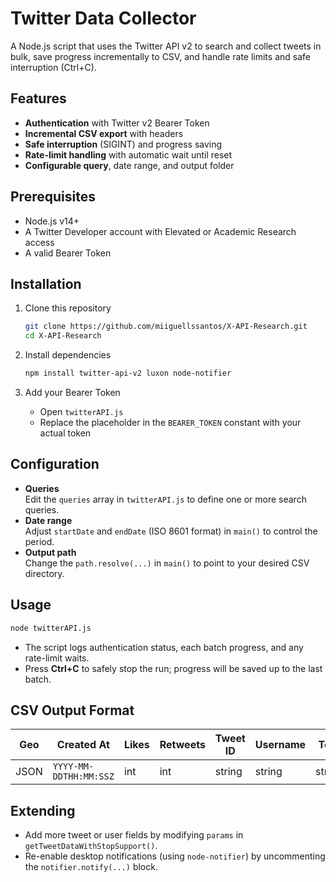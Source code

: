 # Twitter Data Collector

A Node.js script that uses the Twitter API v2 to search and collect tweets in bulk, save progress incrementally to CSV, and handle rate limits and safe interruption (Ctrl+C).

## Features

- **Authentication** with Twitter v2 Bearer Token  
- **Incremental CSV export** with headers  
- **Safe interruption** (SIGINT) and progress saving  
- **Rate-limit handling** with automatic wait until reset  
- **Configurable query**, date range, and output folder  

## Prerequisites

- Node.js v14+  
- A Twitter Developer account with Elevated or Academic Research access  
- A valid Bearer Token  

## Installation

1. Clone this repository  
   ```bash
   git clone https://github.com/miiguellssantos/X-API-Research.git
   cd X-API-Research
   ```

2. Install dependencies  
   ```bash
   npm install twitter-api-v2 luxon node-notifier
   ```

3. Add your Bearer Token  
   - Open `twitterAPI.js`  
   - Replace the placeholder in the `BEARER_TOKEN` constant with your actual token  

## Configuration

- **Queries**  
  Edit the `queries` array in `twitterAPI.js` to define one or more search queries.  
- **Date range**  
  Adjust `startDate` and `endDate` (ISO 8601 format) in `main()` to control the period.  
- **Output path**  
  Change the `path.resolve(...)` in `main()` to point to your desired CSV directory.

## Usage

```bash
node twitterAPI.js
```

- The script logs authentication status, each batch progress, and any rate-limit waits.  
- Press **Ctrl+C** to safely stop the run; progress will be saved up to the last batch.

## CSV Output Format

| Geo    | Created At            | Likes | Retweets | Tweet ID          | Username | Text           | User Location | Followers Count |
|--------|-----------------------|-------|----------|-------------------|----------|----------------|---------------|-----------------|
| JSON   | `YYYY-MM-DDTHH:MM:SSZ`| int   | int      | string            | string   | string         | string        | int             |

## Extending

- Add more tweet or user fields by modifying `params` in `getTweetDataWithStopSupport()`.  
- Re-enable desktop notifications (using `node-notifier`) by uncommenting the `notifier.notify(...)` block.
